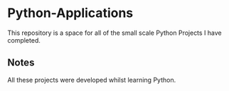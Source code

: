 # Python-Applications

This repository is a space for all of the small scale Python Projects I have completed.

## Notes
All these projects were developed whilst learning Python.
